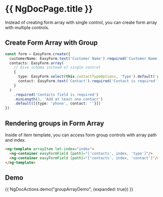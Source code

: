 # {{ NgDocPage.title }}

Instead of creating form array with single control, you can create form array with multiple controls.

## Create Form Array with Group

```typescript
const form = EasyForm.create({
  customerName: EasyForm.text('Customer Name').required('Customer Name is required'),
  contacts: EasyForm.array(
    // Give schema instead of single control
    {
      type: EasyForm.select(this.contactTypeOptions, 'Type').default('phone').required('Type is required'),
      contact: EasyForm.text('Contact').required('Contact is required')
    }
  )
    .required('Contacts field is required')
    .minLength(1, 'Add at least one contact')
    .default([{type: 'phone', contact: ''}])
})
```

## Rendering groups in Form Array

Inside of item template, you can access form group controls with array path and index.

```html
<ng-template arrayItem let-index="index">
  <ng-container easyFormField [path]="['contacts', index, 'type']"/>
  <ng-container easyFormField [path]="['contacts', index, 'contact']"/>
</ng-template>
```

## Demo

{{ NgDocActions.demo("groupArrayDemo", {expanded: true}) }}
